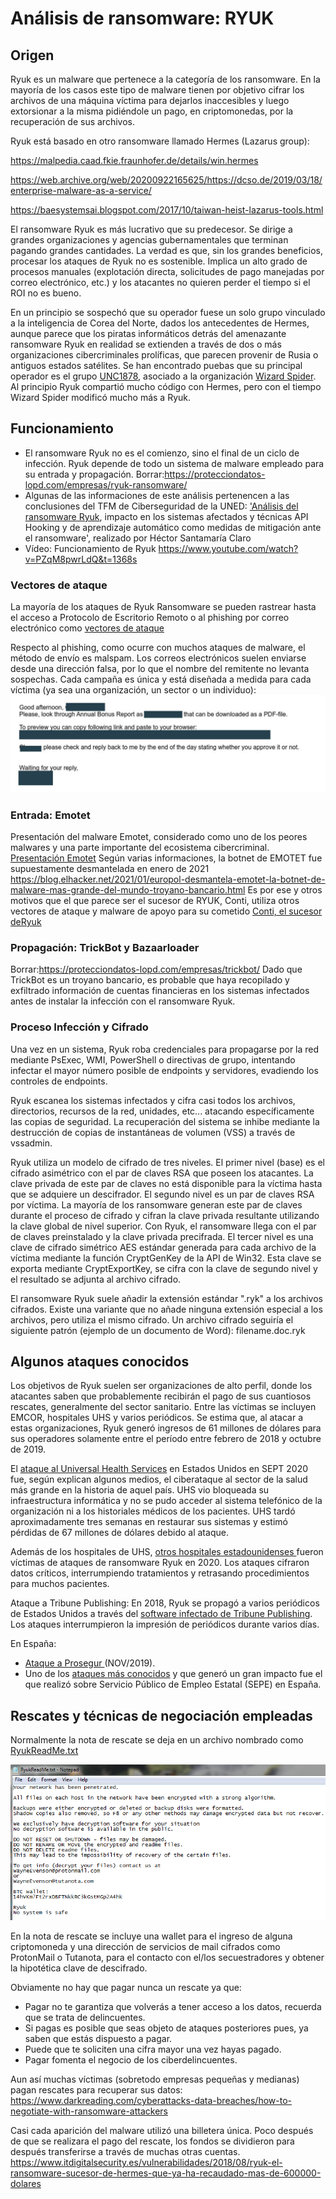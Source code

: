 # Análisis de ransomware: RYUK

## Origen

Ryuk es un malware que pertenece a la categoría de los ransomware. En la mayoría de los casos este tipo de malware tienen por objetivo cifrar los archivos de una máquina víctima para dejarlos inaccesibles y luego extorsionar a la misma pidiéndole un pago, en criptomonedas, por la recuperación de sus archivos.

Ryuk está basado en otro ransomware llamado Hermes (Lazarus group):

<https://malpedia.caad.fkie.fraunhofer.de/details/win.hermes>

<https://web.archive.org/web/20200922165625/https://dcso.de/2019/03/18/enterprise-malware-as-a-service/>

<https://baesystemsai.blogspot.com/2017/10/taiwan-heist-lazarus-tools.html>

El ransomware Ryuk es más lucrativo que su predecesor. Se dirige a grandes organizaciones y agencias gubernamentales que terminan pagando grandes cantidades. La verdad es que, sin los grandes beneficios, procesar los ataques de Ryuk no es sostenible. Implica un alto grado de procesos manuales (explotación directa, solicitudes de pago manejadas por correo electrónico, etc.) y los atacantes no quieren perder el tiempo si el ROI no es bueno.

En un principio se sospechó que su operador fuese un solo grupo vinculado a la inteligencia de Corea del Norte, dados los antecedentes de Hermes, aunque parece que los piratas informáticos detrás del amenazante ransomware Ryuk en realidad se extienden a través de dos o más organizaciones cibercriminales prolíficas, que parecen provenir de Rusia o antiguos estados satélites. Se han encontrado puebas que su principal operador es el grupo <a href="https://apt.etda.or.th/cgi-bin/showcard.cgi?g=UNC1878&n=1" target="_blank"> UNC1878</a>, asociado a la organización <a href="https://attack.mitre.org/groups/G0102/" target="_blank">Wizard Spider</a>. Al principio Ryuk compartió mucho código con Hermes, pero con el tiempo Wizard Spider modificó mucho más a Ryuk. 




## Funcionamiento

- El ransomware Ryuk no es el comienzo, sino el final de un ciclo de infección. Ryuk depende de todo un sistema de malware empleado para su entrada y propagación.
Borrar:<https://protecciondatos-lopd.com/empresas/ryuk-ransomware/>
- Algunas de las informaciones de este análisis pertenencen a las conclusiones del TFM de Ciberseguridad de la UNED: <a href="https://e-spacio.uned.es/entities/publication/2512f1be-f2c6-4345-9023-825dc1f273eb" target="_blank"> 'Análisis del ransomware Ryuk</a>, impacto en los sistemas afectados y técnicas API Hooking y de aprendizaje automático como medidas de mitigación ante el ransomware', realizado por Héctor Santamaría Claro
- Vídeo: Funcionamiento de Ryuk
<https://www.youtube.com/watch?v=PZqM8pwrLdQ&t=1368s>

### Vectores de ataque

La mayoría de los ataques de Ryuk Ransomware se pueden rastrear hasta el acceso a Protocolo de Escritorio Remoto o al phishing por correo electrónico como <a href="https://www.coveware.com/ryuk-ransomware" target="_blank">vectores de ataque</a>

Respecto al phishing, como ocurre con muchos ataques de malware, el método de envío es malspam. Los correos electrónicos suelen enviarse desde una dirección falsa, por lo que el nombre del remitente no levanta sospechas. Cada campaña es única y está diseñada a medida para cada víctima (ya sea una organización, un sector o un individuo):
<img src="./assets/malspam_Ryuk.png" />

### Entrada: Emotet

Presentación del malware Emotet, considerado como uno de los peores malwares y una parte importante del ecosistema cibercriminal.
<a href="./assets/emotet-the-enduring-and-persistent-threat-to-the-hph-tlpclear.pdf" target="_blank">Presentación Emotet</a>
Según varias informaciones, la botnet de EMOTET fue supuestamente desmantelada en enero de 2021
<https://blog.elhacker.net/2021/01/europol-desmantela-emotet-la-botnet-de-malware-mas-grande-del-mundo-troyano-bancario.html>
Es por ese y otros motivos que el que parece ser el sucesor de RYUK, Conti, utiliza otros vectores de ataque y malware de apoyo para su cometido
<a href="https://www.logpoint.com/en/blog/detecting-conti-ransomware-the-successor-of-infamous-ryuk/" target="_blank">Conti, el sucesor deRyuk</a>

### Propagación: TrickBot y Bazaarloader
Borrar:<https://protecciondatos-lopd.com/empresas/trickbot/>
Dado que TrickBot es un troyano bancario, es probable que haya recopilado y exfiltrado información de cuentas financieras en los sistemas infectados antes de instalar la infección con el ransomware Ryuk.


### Proceso Infección y Cifrado
Una vez en un sistema, Ryuk roba credenciales para propagarse por la red mediante PsExec, WMI, PowerShell o directivas de grupo, intentando infectar el mayor número posible de endpoints y servidores, evadiendo los controles de endpoints.

Ryuk escanea los sistemas infectados y cifra casi todos los archivos, directorios, recursos de la red, unidades, etc... atacando específicamente las copias de seguridad. La recuperación del sistema se inhibe mediante la destrucción de copias de instantáneas de volumen (VSS) a través de vssadmin. 


Ryuk utiliza un modelo de cifrado de tres niveles. El primer nivel (base) es el cifrado asimétrico con el par de claves RSA que poseen los atacantes. La clave privada de este par de claves no está disponible para la víctima hasta que se adquiere un descifrador. El segundo nivel es un par de claves RSA por víctima. La mayoría de los ransomware generan este par de claves durante el proceso de cifrado y cifran la clave privada resultante utilizando la clave global de nivel superior. Con Ryuk, el ransomware llega con el par de claves preinstalado y la clave privada precifrada. El tercer nivel es una clave de cifrado simétrico AES estándar generada para cada archivo de la víctima mediante la función CryptGenKey de la API de Win32. Esta clave se exporta mediante CryptExportKey, se cifra con la clave de segundo nivel y el resultado se adjunta al archivo cifrado.

El ransomware Ryuk suele añadir la extensión estándar ".ryk" a los archivos cifrados. Existe una variante que no añade ninguna extensión especial a los archivos, pero utiliza el mismo cifrado. Un archivo cifrado seguiría el siguiente patrón (ejemplo de un documento de Word):
filename.doc.ryk


## Algunos ataques conocidos

Los objetivos de Ryuk suelen ser organizaciones de alto perfil, donde los atacantes saben que probablemente recibirán el pago de sus cuantiosos rescates, generalmente del sector sanitario. Entre las víctimas se incluyen EMCOR, hospitales UHS y varios periódicos. Se estima que, al atacar a estas organizaciones, Ryuk generó ingresos de 61 millones de dólares para sus operadores solamente entre el período entre febrero de 2018 y octubre de 2019.

El <a href="https://www.bleepingcomputer.com/news/security/uhs-hospitals-hit-by-reported-country-wide-ryuk-ransomware-attack" target="_blank">ataque al Universal Health Services</a> en Estados Unidos en SEPT 2020 fue, según explican algunos medios, el ciberataque al sector de la salud más grande en la historia de aquel país. UHS vio bloqueada su infraestructura informática y no se pudo acceder al sistema telefónico de la organización ni a los historiales médicos de los pacientes. UHS tardó aproximadamente tres semanas en restaurar sus sistemas y estimó pérdidas de 67 millones de dólares debido al ataque.

Además de los hospitales de UHS, <a href="https://www.nytimes.com/2020/11/26/us/hospital-cyber-attack.html" target="_blank"> otros hospitales estadounidenses </a> fueron víctimas de ataques de ransomware Ryuk en 2020. Los ataques cifraron datos críticos, interrumpiendo tratamientos y retrasando procedimientos para muchos pacientes.

Ataque a Tribune Publishing: En 2018, Ryuk se propagó a varios periódicos de Estados Unidos a través del <a href="https://www.nytimes.com/2018/12/30/business/media/los-angeles-times-cyberattack.html" target="blank"> software infectado de Tribune Publishing</a>. Los ataques interrumpieron la impresión de periódicos durante varios días.

En España:
- <a href="https://www.itdigitalsecurity.es/actualidad/2019/11/prosegur-la-ultima-victima-del-ransomware-ryuk" target="_blank"> Ataque a Prosegur </a>(NOV/2019).
- Uno de los <a href="https://protecciondatos-lopd.com/empresas/ryuk-ransomware/" target="_blank">ataques más conocidos</a> y que generó un gran impacto fue el que realizó sobre Servicio Público de Empleo Estatal (SEPE) en España.


## Rescates y técnicas de negociación empleadas

Normalmente la nota de rescate se deja en un archivo nombrado como <a href="https://www.ransomlook.io/notes/ryuk" target="_blank">RyukReadMe.txt</a>

<img src="./assets/ryuk_readme.png" />

En la nota de rescate se incluye una wallet para el ingreso de alguna criptomoneda y una dirección de servicios de mail cifrados como ProtonMail o Tutanota, para el contacto con el/los secuestradores y obtener la hipotética clave de descifrado.

Obviamente no hay que pagar nunca un rescate ya que:
- Pagar no te garantiza que volverás a tener acceso a los datos, recuerda que se trata de delincuentes.
- Si pagas es posible que seas objeto de ataques posteriores pues, ya saben que estás dispuesto a pagar.
- Puede que te soliciten una cifra mayor una vez hayas pagado.
- Pagar fomenta el negocio de los ciberdelincuentes.

Aun así muchas víctimas (sobretodo empresas pequeñas y medianas) pagan  rescates para recuperar sus datos:
<https://www.darkreading.com/cyberattacks-data-breaches/how-to-negotiate-with-ransomware-attackers>

Casi cada aparición del malware utilizó una billetera única. Poco después de que se realizara el pago del rescate, los fondos se dividieron para después transferirse a través de muchas otras cuentas.
<https://www.itdigitalsecurity.es/vulnerabilidades/2018/08/ryuk-el-ransomware-sucesor-de-hermes-que-ya-ha-recaudado-mas-de-600000-dolares>


